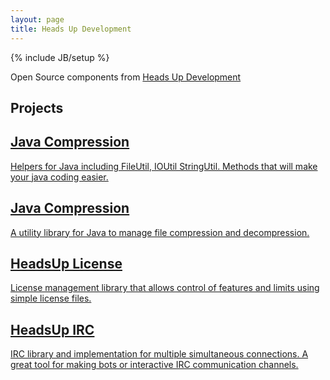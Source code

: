 ```yaml
---
layout: page
title: Heads Up Development
---
```

{% include JB/setup %}

Open Source components from [Heads Up Development](http://headsupdev.com/)

## Projects

<div class="boxrow">
  <a href="http://headsupdev.org/java-support/">
    <div class="box left">
      <h2>Java Compression</h2>
      <p>Helpers for Java including FileUtil, IOUtil StringUtil. Methods that will make your java coding easier.</p>
    </div>
  </a>
   
  <a href="http://headsupdev.org/java-compression/">
    <div class="box center">
      <h2>Java Compression</h2>
      <p>A utility library for Java to manage file compression and decompression.</p>
    </div>
  </a>

  <a href="http://headsupdev.org/license/">
    <div class="box right">
      <h2>HeadsUp License</h2>
      <p>License management library that allows control of features and limits using simple license files.</p>
    </div>
  </a>
</div>

<div class="boxrow">
  <a href="http://headsupdev.org/irc/">
    <div class="box left">
      <h2>HeadsUp IRC</h2>
      <p>IRC library and implementation for multiple simultaneous connections.
        A great tool for making bots or interactive IRC communication channels.</p>
    </div>
  </a>

  <!-- add more boxes here -->
</div>


